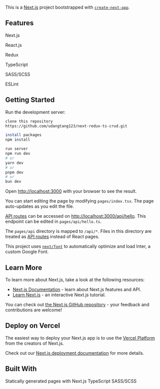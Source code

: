 This is a [Next.js](https://nextjs.org/) project bootstrapped with [`create-next-app`](https://github.com/vercel/next.js/tree/canary/packages/create-next-app).

## Features

Next.js

React.js

Redux

TypeScript

SASS/SCSS

ESLint
 
## Getting Started

Run the development server:
 
```bash
clone this repository
https://github.com/udangtang123/next-redux-ts-crud.git

install packages
npm install

run server
npm run dev
# or
yarn dev
# or
pnpm dev
# or
bun dev
```
 
Open [http://localhost:3000](http://localhost:3000) with your browser to see the result.
 
You can start editing the page by modifying `pages/index.tsx`. The page auto-updates as you edit the file.
 
[API routes](https://nextjs.org/docs/api-routes/introduction) can be accessed on [http://localhost:3000/api/hello](http://localhost:3000/api/hello). This endpoint can be edited in `pages/api/hello.ts`.
 
The `pages/api` directory is mapped to `/api/*`. Files in this directory are treated as [API routes](https://nextjs.org/docs/api-routes/introduction) instead of React pages.
 
This project uses [`next/font`](https://nextjs.org/docs/basic-features/font-optimization) to automatically optimize and load Inter, a custom Google Font.
 
## Learn More
 
To learn more about Next.js, take a look at the following resources:
 
- [Next.js Documentation](https://nextjs.org/docs) - learn about Next.js features and API.
- [Learn Next.js](https://nextjs.org/learn) - an interactive Next.js tutorial.
 
You can check out [the Next.js GitHub repository](https://github.com/vercel/next.js/) - your feedback and contributions are welcome!
 
## Deploy on Vercel
 
The easiest way to deploy your Next.js app is to use the [Vercel Platform](https://vercel.com/new?utm_medium=default-template&filter=next.js&utm_source=create-next-app&utm_campaign=create-next-app-readme) from the creators of Next.js.
 
Check out our [Next.js deployment documentation](https://nextjs.org/docs/deployment) for more details.

## Built With
Statically generated pages with Next.js
TypeScript
SASS/SCSS
